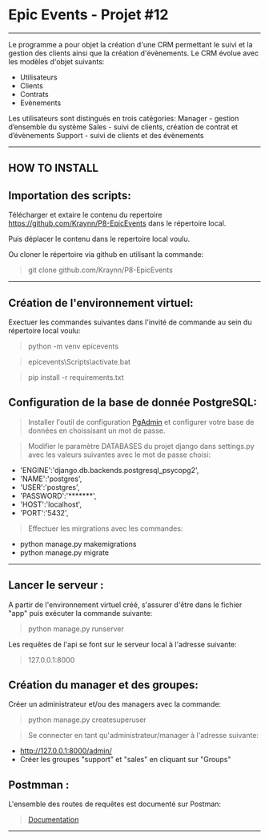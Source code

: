 # Epic Events - Projet #12
__________________________

Le programme a pour objet la création d'une CRM permettant le suivi et la gestion des clients ainsi que la création d'évènements.
Le CRM évolue avec les modèles d'objet suivants:
- Utilisateurs
- Clients
- Contrats
- Evènements

Les utilisateurs sont distingués en trois catégories:
Manager - gestion d’ensemble du système
Sales - suivi de clients, création de contrat et d’évènements
Support - suivi de clients et des évènements


______________
HOW TO INSTALL
--------------

Importation des scripts:
---------------------------

Télécharger et extaire le contenu du repertoire https://github.com/Kraynn/P8-EpicEvents dans le répertoire local. 
> 
Puis déplacer le contenu dans le repertoire local voulu.


Ou cloner le répertoire via github en utilisant la commande:
> git clone github.com/Kraynn/P8-EpicEvents


__________________________________________________________
Création de l'environnement virtuel:
------------------------------------
Exectuer les commandes suivantes dans l'invité de commande au sein du répertoire local voulu:
>
>python -m venv epicevents

>epicevents\Scripts\activate.bat

>pip install -r requirements.txt


Configuration de la base de donnée PostgreSQL:
----------------------------------------------

> Installer l'outil de configuration [PgAdmin](https://www.postgresql.org/download/windows/) et configurer votre base de données en choissisant un mot de passe. 

> Modifier le paramètre DATABASES du projet django dans settings.py avec les valeurs suivantes avec le mot de passe choisi:
* 'ENGINE':'django.db.backends.postgresql_psycopg2',
* 'NAME':'postgres',
* 'USER':'postgres',
* 'PASSWORD':'*******',
* 'HOST':'localhost',
* 'PORT':'5432',
      
> Effectuer les mirgrations avec les commandes:
* python manage.py makemigrations
* python manage.py migrate

___________________________________________________



Lancer le serveur :
----------------------

A partir de l'environnement virtuel créé, s'assurer d'être dans le fichier "app" puis exécuter la commande suivante:
>
>python manage.py runserver

Les requêtes de l'api se font sur le serveur local à l'adresse suivante:
 > 127.0.0.1:8000
 
 
Création du manager et des groupes:
-----------------------------------
  
Créer un administrateur et/ou des managers avec la commande:
> python manage.py createsuperuser

> Se connecter en tant qu'administrateur/manager à l'adresse suivante:
* http://127.0.0.1:8000/admin/
* Créer les groupes "support" et "sales" en cliquant sur "Groups"
  


Postmman :
----------------------

L'ensemble des routes de requêtes est documenté sur Postman:
> [Documentation](https://documenter.getpostman.com/view/23482099/2s93JnV71D)

***************************








